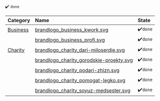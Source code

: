 :heavy_check_mark: `done` 

| **Category** | **Name** | **State** |
|:-----|:---------------|:---|
|[Business](/assets/Business)|[brandlogo_business_kwork.svg](/assets/Business/brandlogo_business_kwork.svg)|:heavy_check_mark:`done`|
|     |[brandlogo_business_profi.svg](/assets/Business/brandlogo_business_profi.svg)|:heavy_check_mark:`done`|
|[Charity](/asstes/Charity)|[brandlogo_charity_dari-miloserdie.svg](/assets/Charity/brandlogo_charity_dari-miloserdie.svg)|:heavy_check_mark:`done`|
|     |[brandlogo_charity_gorodskie-proekty.svg](/assets/Charity/brandlogo_charity_gorodskie-proekty.svg)|:heavy_check_mark:`done`|
|     |[brandlogo_charity_podari-zhizn.svg](/assets/Charity/brandlogo_charity_podari-zhizn.svg)|:heavy_check_mark:`done`|
|     |[brandlogo_charity_pomogat-legko.svg](/assets/Charity/brandlogo_charity_pomogat-legko.svg)|:heavy_check_mark:`done`|
|     |[brandlogo_charity_soyuz-medsester.svg](/assets/Charity/brandlogo_charity_soyuz-medsester.svg)|:heavy_check_mark:`done`|
